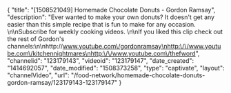 {
    "title": "[1508521049] Homemade Chocolate Donuts - Gordon Ramsay",
    "description": "Ever wanted to make your own donuts? It doesn't get any easier than this simple recipe that is fun to make for any occasion. \n\nSubscribe for weekly cooking videos. \n\nIf you liked this clip check out the rest of Gordon's channels:\n\nhttp:\/\/www.youtube.com\/gordonramsay\nhttp:\/\/www.youtube.com\/kitchennightmares\nhttp:\/\/www.youtube.com\/thefword",
    "channelid": "123179143",
    "videoid": "123179147",
    "date_created": "1414692057",
    "date_modified": "1508373258",
    "type": "captivate",
    "layout": "channelVideo",
    "url": "\/food-network\/homemade-chocolate-donuts-gordon-ramsay\/123179143-123179147"
}
